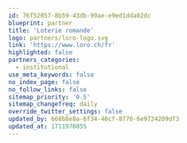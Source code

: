 ```yaml
---
id: 76f52057-8b59-43db-99ae-e9ed1dda02dc
blueprint: partner
title: 'Loterie romande'
logo: partners/loro-logo.svg
link: 'https://www.loro.ch/fr'
highlighted: false
partners_categories:
  - institutional
use_meta_keywords: false
no_index_page: false
no_follow_links: false
sitemap_priority: '0.5'
sitemap_changefreq: daily
override_twitter_settings: false
updated_by: 668b8e8a-6f34-46cf-8776-6e9724209df3
updated_at: 1711976055
---
```

